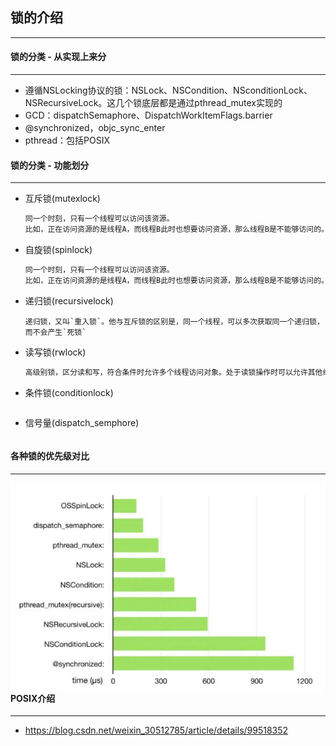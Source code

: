 ## 锁的介绍

------





#### 锁的分类 - 从实现上来分

-----------

- 遵循NSLocking协议的锁：NSLock、NSCondition、NSconditionLock、NSRecursiveLock。这几个锁底层都是通过pthread_mutex实现的
- GCD：dispatchSemaphore、DispatchWorkItemFlags.barrier
- @synchronized，objc_sync_enter
- pthread：包括POSIX





#### 锁的分类 - 功能划分

--------------

- 互斥锁(mutexlock)

  ```markdown
  同一个时刻，只有一个线程可以访问该资源。
  比如，正在访问资源的是线程A，而线程B此时也想要访问资源，那么线程B是不能够访问的。此时会将线程B会休眠，直到锁资源被释放之后，线程再次激活，获取锁。这样可以释放CPU资源，CPU可以去执行其他线程的任务，不必处于忙等的状态
  ```

- 自旋锁(spinlock)

  ```markdown
  同一个时刻，只有一个线程可以访问该资源。
  比如，正在访问资源的是线程A，而线程B此时也想要访问资源，那么线程B是不能够访问的。那么线程B就会一直反复请求锁，线程B所在的CPU内核就会一直处于忙等的状态
  ```

  

- 递归锁(recursivelock)

  ```
  递归锁，又叫`重入锁`。他与互斥锁的区别是，同一个线程，可以多次获取同一个递归锁，而不会产生`死锁`
  ```

  

- 读写锁(rwlock)

  ```markdown
  高级别锁，区分读和写，符合条件时允许多个线程访问对象。处于读锁操作时可以允许其他线程和本线程的读锁， 但不允许写锁， 处于写锁时则任何锁操作都会睡眠等待
  ```

- 条件锁(conditionlock)

  ```markdown
  
  ```

- 信号量(dispatch_semphore)

  ```markdown
  
  ```

  



#### 各种锁的优先级对比

---------

<img src='./img/1.jpg' align=left>



#### POSIX介绍

----

- https://blog.csdn.net/weixin_30512785/article/details/99518352

